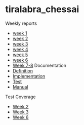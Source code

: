 # tiralabra_chessai


Weekly reports
- [week 1](./course_documentation/weekly-reports/week1.md)
- [week 2](./course_documentation/weekly-reports/week2.md)
- [week 3](./course_documentation/weekly-reports/week3.md)
- [week 4](./course_documentation/weekly-reports/week4.md)
- [week 5](./course_documentation/weekly-reports/week5.md)
- [week 6](./course_documentation/weekly-reports/week6.md)
- [Week 7-8](./course_documentation/weekly-reports/week7.md)
Documentation
- [Definition](./course_documentation/definition-document.md)
- [Implementation](./course_documentation/implementation_document.md)
- [Test](./course_documentation/test_document.md)
- [Manual](./course_documentation/manual.md)

Test Coverage
- [Week 2](./course_documentation/images/week2_test_coverage.png)
- [Week 3](./course_documentation/images/week3_test_coverage.png)
- [Week 6](./course_documentation/images/week6_test_coverage.png)

